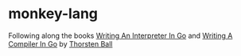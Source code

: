 # monkey-lang

Following along the books [Writing An Interpreter In Go](https://interpreterbook.com) and [Writing A Compiler In Go](https://compilerbook.com) by [Thorsten Ball](https://thorstenball.com)